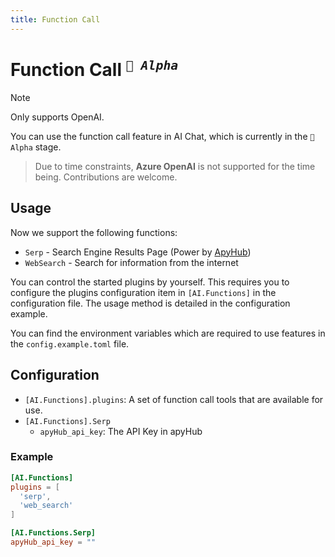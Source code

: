 ```yaml
---
title: Function Call
---
```


# Function Call <sup>*`🌊 Alpha`*</sup>

> [!NOTE]
> Only supports OpenAI.

You can use the function call feature in AI Chat, which is currently in the `🌊 Alpha` stage.

> Due to time constraints, **Azure OpenAI** is not supported for the time being. Contributions are welcome.

## Usage

Now we support the following functions:

- `Serp` - Search Engine Results Page (Power by [ApyHub](https://apyhub.com/))
- `WebSearch` - Search for information from the internet

You can control the started plugins by yourself. This requires you to configure the plugins configuration item in `[AI.Functions]` in the configuration file. The usage method is detailed in the configuration example.

You can find the environment variables which are required to use features in the `config.example.toml` file.

## Configuration

- `[AI.Functions].plugins`: A set of function call tools that are available for use.
- `[AI.Functions].Serp`
  - `apyHub_api_key`: The API Key in apyHub

### Example

```toml
[AI.Functions]
plugins = [
  'serp',
  'web_search'
]

[AI.Functions.Serp]
apyHub_api_key = ""
```
